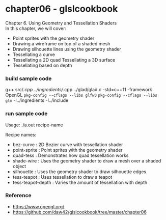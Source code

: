 chapter06 - glslcookbook
===============

Chapter 6. Using Geometry and Tessellation Shaders  <br/>
In this chapter, we will cover:  <br/>
- Point sprites with the geometry shader 
- Drawing a wireframe on top of a shaded mesh 
- Drawing silhouette lines using the geometry shader 
- Tessellating a curve 
- Tessellating a 2D quad Tessellating a 3D surface 
- Tessellating based on depth


### build sample code
g++ src/*.cpp  ../ingredients/*.cpp ../glad/glad.c  -std=c++11  -framework OpenGL `pkg-config --cflags --libs glfw3` `pkg-config --cflags --libs glm` -I../ingredients -I../include <br/>

### run sample code
Usage: ./a.out recipe-name <br/>

Recipe names:  <br/>
- bez-curve : 2D Bezier curve with tessellation shader <br/>
- point-sprite : Point sprites with the geometry shader <br/>
- quad-tess : Demonstrates how quad tessellation works <br/>
- shade-wire : Uses the geometry shader to draw a mesh over a shaded object <br/>
- silhouette : Uses the geometry shader to draw silhouette edges <br/>
- tess-teapot : Uses tessellation to draw a teapot <br/>
- tess-teapot-depth : Varies the amount of tessellation with depth <br/>


### Reference <br/>
- https://www.opengl.org/
- https://github.com/daw42/glslcookbook/tree/master/chapter06

